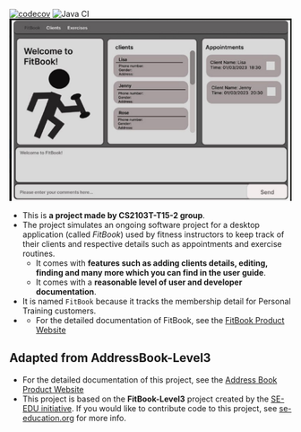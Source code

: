 [![codecov](https://codecov.io/gh/AY2223S2-CS2103T-T15-2/tp/branch/master/graph/badge.svg?token=4KRK8YBI9X)](https://codecov.io/gh/AY2223S2-CS2103T-T15-2/tp)
![Java CI](https://github.com/AY2223S2-CS2103T-T15-2/tp/actions/workflows/gradle.yml/badge.svg)
![Ui](docs/images/Ui.png)
* This is **a project made by CS2103T-T15-2 group**.<br>
* The project simulates an ongoing software project for a desktop application (called _FitBook_) used by fitness instructors to keep track
of their clients and respective details such as appointments and exercise routines.
  * It comes with **features such as adding clients details, editing, finding and many more which you can find in the user guide**.
  * It comes with a **reasonable level of user and developer documentation**.
* It is named `FitBook` because it tracks the membership detail for Personal Training customers.
* * For the detailed documentation of FitBook, see the [FitBook Product Website](https://ay2223s2-cs2103t-t15-2.github.io/tp/)
## Adapted from AddressBook-Level3
* For the detailed documentation of this project, see the [Address Book Product Website](https://se-education.org/addressbook-level3)
* This project is based on the **FitBook-Level3** project created by the [SE-EDU initiative](https://se-education.org). If you would like to contribute code to this project, see [se-education.org](https://se-education.org#https://se-education.org/#contributing) for more info.
